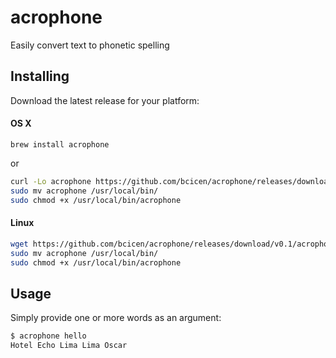 # acrophone

Easily convert text to phonetic spelling


## Installing

Download the latest release for your platform:

#### OS X

```brew
brew install acrophone
```
or
```bash
curl -Lo acrophone https://github.com/bcicen/acrophone/releases/download/v0.1/acrophone-1.1-darwin-amd64
sudo mv acrophone /usr/local/bin/
sudo chmod +x /usr/local/bin/acrophone
```

#### Linux

```bash
wget https://github.com/bcicen/acrophone/releases/download/v0.1/acrophone-1.1-linux-amd64 -O acrophone
sudo mv acrophone /usr/local/bin/
sudo chmod +x /usr/local/bin/acrophone
```

## Usage

Simply provide one or more words as an argument:
```bash
$ acrophone hello
Hotel Echo Lima Lima Oscar
```
